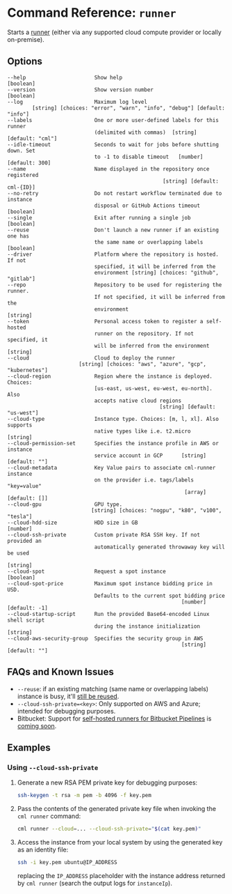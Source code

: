 # Command Reference: `runner`

Starts a [runner](/doc/self-hosted-runners) (either via any supported cloud
compute provider or locally on-premise).

## Options

```
--help                      Show help                                [boolean]
--version                   Show version number                      [boolean]
--log                       Maximum log level
        [string] [choices: "error", "warn", "info", "debug"] [default: "info"]
--labels                    One or more user-defined labels for this runner
                            (delimited with commas)  [string] [default: "cml"]
--idle-timeout              Seconds to wait for jobs before shutting down. Set
                            to -1 to disable timeout   [number] [default: 300]
--name                      Name displayed in the repository once registered
                                                  [string] [default: cml-{ID}]
--no-retry                  Do not restart workflow terminated due to instance
                            disposal or GitHub Actions timeout       [boolean]
--single                    Exit after running a single job          [boolean]
--reuse                     Don't launch a new runner if an existing one has
                            the same name or overlapping labels      [boolean]
--driver                    Platform where the repository is hosted. If not
                            specified, it will be inferred from the
                            environment [string] [choices: "github", "gitlab"]
--repo                      Repository to be used for registering the runner.
                            If not specified, it will be inferred from the
                            environment                               [string]
--token                     Personal access token to register a self-hosted
                            runner on the repository. If not specified, it
                            will be inferred from the environment     [string]
--cloud                     Cloud to deploy the runner
                       [string] [choices: "aws", "azure", "gcp", "kubernetes"]
--cloud-region              Region where the instance is deployed. Choices:
                            [us-east, us-west, eu-west, eu-north]. Also
                            accepts native cloud regions
                                                 [string] [default: "us-west"]
--cloud-type                Instance type. Choices: [m, l, xl]. Also supports
                            native types like i.e. t2.micro           [string]
--cloud-permission-set      Specifies the instance profile in AWS or instance
                            service account in GCP      [string] [default: ""]
--cloud-metadata            Key Value pairs to associate cml-runner instance
                            on the provider i.e. tags/labels "key=value"
                                                         [array] [default: []]
--cloud-gpu                 GPU type.
                           [string] [choices: "nogpu", "k80", "v100", "tesla"]
--cloud-hdd-size            HDD size in GB                            [number]
--cloud-ssh-private         Custom private RSA SSH key. If not provided an
                            automatically generated throwaway key will be used
                                                                      [string]
--cloud-spot                Request a spot instance                  [boolean]
--cloud-spot-price          Maximum spot instance bidding price in USD.
                            Defaults to the current spot bidding price
                                                        [number] [default: -1]
--cloud-startup-script      Run the provided Base64-encoded Linux shell script
                            during the instance initialization        [string]
--cloud-aws-security-group  Specifies the security group in AWS
                                                        [string] [default: ""]
```

## FAQs and Known Issues

- `--reuse`: if an existing matching (same name or overlapping labels) instance
  is busy, it'll [still be reused](https://github.com/iterative/cml/issues/610).
- `--cloud-ssh-private=<key>`: Only supported on AWS and Azure; intended for
  debugging purposes.
- Bitbucket: Support for
  [self-hosted runners for Bitbucket Pipelines](https://support.atlassian.com/bitbucket-cloud/docs/runners)
  is [coming soon](https://github.com/iterative/cml/pull/798).

## Examples

### Using `--cloud-ssh-private`

1. Generate a new RSA PEM private key for debugging purposes:

   ```bash
   ssh-keygen -t rsa -m pem -b 4096 -f key.pem
   ```

2. Pass the contents of the generated private key file when invoking the
   `cml runner` command:

   ```bash
   cml runner --cloud=... --cloud-ssh-private="$(cat key.pem)"
   ```

3. Access the instance from your local system by using the generated key as an
   identity file:

   ```bash
   ssh -i key.pem ubuntu@IP_ADDRESS
   ```

   replacing the `IP_ADDRESS` placeholder with the instance address returned by
   `cml runner` (search the output logs for `instanceIp`).
